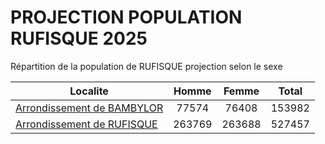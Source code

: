 # PROJECTION POPULATION RUFISQUE 2025
	
Répartition de la population de RUFISQUE projection selon le sexe
	
| Localite  | Homme | Femme | Total |
| --------- |:-----:|:-----:|:-----:|
| [Arrondissement de BAMBYLOR](BAMBYLOR) | 77574 | 76408 | 153982 |
| [Arrondissement de RUFISQUE](RUFISQUE) | 263769 | 263688 | 527457 |
